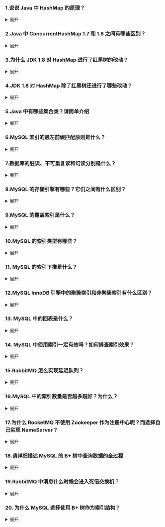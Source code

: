 ### 1.说说 Java 中 HashMap 的原理？
<details>

<summary>展开</summary>

思路：数据结构，底层实现，hash到数组位置，扩容

* HashMap是基于哈希表的数据结构，底层实现是桶数组，存储的单元是KV节点，通过对Key的hash，生成index，将节点散列到数组的对应位置。
当有hash冲突的时候，会在对应的位置上生成一个链表，当超过一定阈值的时候，会转化成红黑树。   
* 扩容的负载因子默认0.75，初始数组大小16，链表数化的阈值是链表长度大于8并且数组长度大于64。  
* 通过hash值计算数组位置一般是用取模的方式，在hashmap中，length为n的2次方，所以 h & (length -1) 相当于h%length，这种与运算提高了运算效率。

</details>



### 2.Java 中 ConcurrentHashMap 1.7 和 1.8 之间有哪些区别？

<details>

<summary>展开</summary>

思路：锁粒度，size计算，扩容

1. 同步锁的粒度不同，1.7在段上加锁。1.8是桶级别的锁，并且插入的时候先用CAS尝试插入空的table槽，当插入node节点的时候才会加同步锁。
2. size的计算方法不同，1.7先尝试无锁统计所有 Segment 的 size，如果失败，锁住所有 Segment 重算。1.8使用 CounterCell 数组分段计数，类似 LongAdder，性能更高。
3. 扩容机制不同，1.7分段扩容，每个段之间互不影响，扩容的时候会锁段。1.8是全局扩容，将扩容任务分成多端，线程之间合作扩容。

</details>

### 3.为什么 JDK 1.8 对 HashMap 进行了红黑树的改动？

<details>

<summary>展开</summary>

思路：时间复杂度，散列不均

当链表长度过长的时候，获取链表节点的操作会从hash表的O(1)变成遍历链表的O(n)，因此要转化成红黑树，红黑树是一种平衡树，插入、查找、删除的时间复杂度是O(log n)，要链表效率高

</details>

###  4.JDK 1.8 对 HashMap 除了红黑树还进行了哪些改动？

<details>

<summary>展开</summary>

* put插入链表方式：从头插法改为尾插法，需要遍历到尾部节点，性能有所下降，但是扩容时不会形成环，因为尾插法不会修改原节点的next，原节点本身是一个竞态变量。
  * 如何形成环：假设线程1取出一个节点，然后这个节点已经在另一个节点做了扩容，它在新桶的头部，这时候线程1要把这个节点的next指向新桶，就是它自身。
* hash的计算：将高 16 位与低 16 位异或，进一步打散哈希值，增强哈希值的均匀性，减少冲突。
* 扩容机制的优化：1.8利用位运算优化迁移逻辑，避免逐个重新计算哈希值。

</details>

### 5.Java 中有哪些集合类？请简单介绍

<details>

<summary>展开</summary>

* List：ArrayList，LinkedList
* Set：HashSet，TreeSet，LinkedHashSet
* Map：HashMap，ConcurrentHashMap，TreeMap，LinkedHashMap，HashTable
* Queue：LinkedList，PriorityQueue

</details>

### 6.MySQL 索引的最左前缀匹配原则是什么？

<details>

<summary>展开</summary>

* 当使用联合索引进行条件查询的时候，查询条件必须从最左边的列开始依次匹配。当遇到索引字段的缺失，或者对索引字段进行范围查询的时候，会导致后面的索引不能完全利用。
* 举个例子，联合索引是(a,b,c)，那么如果where条件中只有ac，那c的索引就用不上，但是可以用到索引下推。

</details>

### 7.数据库的脏读、不可重复读和幻读分别是什么？

<details>

<summary>展开</summary>

* 脏读，读到其他事务未提交的修改数据
* 不可重复读，多次读取同一行数据时，由于其他事务提交的修改，导致结果不一致
* 幻读，在当前事务中，执行相同范围查询时，由于其他事务提交的插入或删除，导致结果集不一致

</details>

### 8.MySQL 的存储引擎有哪些？它们之间有什么区别？
<details>

<summary>展开</summary>

* InnoDB，支持事务，行级锁和外键，支持聚簇索引，有日志系统，支持崩溃恢复，适合高并发读写场景
* MyISAM，不支持事务，表级锁，适合只读或读多写少的场景

</details>

### 9.MySQL 的覆盖索引是什么？
<details>

<summary>展开</summary>

覆盖索引指的是条件查询中用到的索引字段覆盖到了查询字段，这样就可以在二级索引的b+树上找到所需要的字段，不用回表去查主键索引。

</details>

### 10.MySQL 的索引类型有哪些？

<details>

<summary>展开</summary>

* 主键索引，又称聚簇索引，在叶子节点存储整行的数据
* 二级索引，叶子节点只存储索引字段和主键字段
* 覆盖索引，条件查询中用到的索引字段覆盖到了查询字段
* 联合索引，索引的key包含了多个字段，按照从左往右的顺序排序
* 唯一索引，加上唯一约束的索引
* 其他数据结构的索引，哈希索引，全文索引，空间索引


</details>

### 11.	MySQL 的索引下推是什么？

<details>

<summary>展开</summary>

如果 WHERE 条件中包含索引列因为违反最左匹配原则而无法直接用于索引定位的时候，存储引擎可以在扫描索引时应用这些条件进行过滤，而不是将所有匹配的索引记录都回表给 Server 层处理。这样可以减少回表的记录数，提升查询效率。

</details>

### 12.MySQL InnoDB 引擎中的聚簇索引和非聚簇索引有什么区别？
<details>

<summary>展开</summary>

聚簇索引通常是主键索引，在叶子节点存储了行的所有字段数据，非聚簇索引只在叶子节点存储主键字段和索引字段

</details>

### 13.	MySQL 中的回表是什么？

<details>

<summary>展开</summary>

回表是指当查询利用到二级索引但是查询的字段没有完全被二级索引字段覆盖的时候，会把查询到的行根据主键去主键索引里找到其他字段的数据。

</details>

### 14.	MySQL 中使用索引一定有效吗？如何排查索引效果？

<details>

<summary>展开</summary>

* 不一定
* 当表的数量较小的时候或者查询结果集占比很高的时候，全表查询省去了回表和额外的索引查找操作。
* 不恰当的索引使用方式，比如隐式类型转化，违反最左匹配，参与了函数运算。
* 可以执行explain查看执行计划，通过key字段确定是否用到索引，通过type字段确定扫描的类型，通过rows和filtered确定扫描的行数和占比。

</details>


### 15.RabbitMQ 怎么实现延迟队列？

<details>

<summary>展开</summary>

* 使用 TTL 和死信交换机配合，主队列设置TTL当消息没有消费会被视为死信消息，然后配置死信消息需要转发的交换机和队列
* 使用 RabbitMQ Delayed Message Exchange Plugin插件

</details>

### 16.MySQL 中的索引数量是否越多越好？为什么？

<details>

<summary>展开</summary>

不是，索引会增加存储空间，降低写入的效率，加重优化器负担，增加维护成本，还可能让优化器选择相对查询效率不高索引

</details>

### 17.为什么 RocketMQ 不使用 Zookeeper 作为注册中心呢？而选择自己实现 NameServer？
<details>

<summary>展开</summary>

Todo

</details>

### 18.请详细描述 MySQL 的 B+ 树中查询数据的全过程

<details>

<summary>展开</summary>

优化器决定使用哪个索引，然后找到对应的根节点，一般一个节点的大小是一页，遍历该页，判断条件的字段值和该页的key的大小，找到下一个页，直到找到叶子节点  
如果索引字段没有覆盖到查询字段，就需要根据查询结果去主键索引找到完整的行


</details>

### 19.RabbitMQ 中消息什么时候会进入死信交换机？

<details>

<summary>展开</summary>

思路：拒绝，ttl，过期

队列绑定了死信队列，并且消息被拒绝或者消息设置了ttl过期或者队列满时旧消息会丢弃进入死信队列

</details>

### 20.	为什么 MySQL 选择使用 B+ 树作为索引结构？

<details>

<summary>展开</summary>

思路：B树特性，B+树特性

* 首先B+树具有B树的特性，是一种平衡树，可以用二分法的查找到叶子节点的key，并且B树的节点可以存放多个key，一般的大小是一页，这使得B+树可以使用很少的层数去
存储更多的数据。
* 相对于B树来说，B+树的数据集中在叶子节点，能够在叶子节点形成双向链表，方便顺序扫描和范围扫描，并且非叶子节点只存放key，增加了扇出的大小。

</details>
